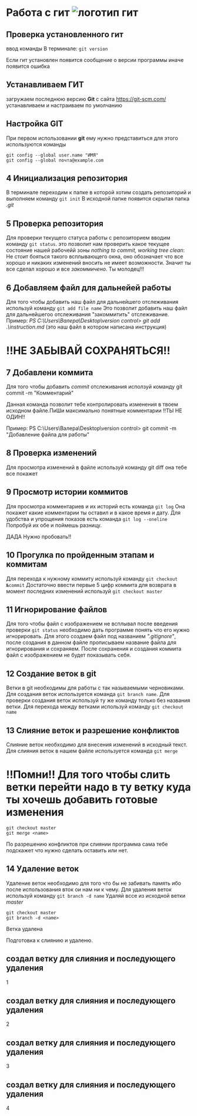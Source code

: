 # Работа с гит ![логотип гит](logo@2x.png)
## Проверка установленного гит
ввод команды В терминале: `git version`

Если гит установлен появится сообщение о версии программы иначе появится ошибка
## Устанавливаем ГИТ
загружаем последнюю версию **Git** с сайта https://git-scm.com/
устанавливаем и настраиваем по умолчанию

## Настройка GIT
При первом использовании **git** ему нужно представиться
для этого используются команды 
```
git config --global user.name "ИМЯ"
git config --global почта@example.com
```
## 4 Инициализация репозитория
В терминале переходим к папке в которой хотим создать репозиторий и выполняем команду `git init`
В исходной папке появится скрытая папка *.git*
## 5 Проверка репозитория 
Для проверки текущего статуса работы с репозиторием вводим команду `git status`.
это позволит нам проверить какое текущее состояние нашей рабочейй зоны
*nothing to commit, working tree clean*: Не стоит бояться такого всплывающего окна, оно обозначает что все хорошо и никаких изменений вносить не имеет возможности. Значит ты все сделал хорошо и все *закоммичено*. Ты молодец!!!
## 6 Добавляем файл для дальнейей работы
Для того чтобы добавить наш файл для дальнейшего отслеживания используй команду `git add file name`
Это позволит добавить наш файл для дальнейшегоо отслеживания  "закоммитить" отслеживание.
Пример: *PS C:\Users\Валера\Desktop\version control> git add .\instruction.md* (это наш файл в котором написана инструкция)
# !!НЕ ЗАБЫВАЙ СОХРАНЯТЬСЯ!!
## 7 Добавлени коммита
Для того чтобы добавить *commit* отслеживания исползуй команду git commit -m "Комментарий"

Данная команда позволит тебе контролировать изменения в твоем исходном файле.ПиШи максимально понятные комментарии !!ТЫ НЕ ОДИН!!

Пример: PS C:\Users\Валера\Desktop\version control> git commit -m "Добавление файла для работы"
## 8 Проверка изменений
Для просмотра изменений в файле используй команду git diff она тебе все покажет
## 9 Просмотр истории коммитов
Для просмотра комментариев и их историй есть команда `git log`
Она покажет какие комментарии ты оставил и в какое время и дату.
Для удобства и упрощения показов есть команда `git log --oneline`
Попробуй их обе и поймешь разницу.

ДАДА Нужно пробовать!!
## 10 Прогулка по пройденным этапам и коммитам
Для перехода к нужному коммиту используй команду `git checkout №commit`
Достаточно ввести первые 5 цифр коммита
для возврата в момент последних изменений используй
`git checkout master`
## 11 Игнорирование файлов
Для того чтобы файл с изображением не всплывал после введения проверки `git status` необходимо дать программе понять что его нужно игнорировать.
Для этого создаем файл под названием *".gitignore"*,
после создания в данном файле прописываем название файла для игнорирования и сохраняем. После сохранения и создания коммита файл с изображением не будет показывать себя.
## 12 Cоздание веток в git 
Ветки в git необходимы для работы с так называемыми черновиками.
Для создания веток используется команда `git branch name`.
Для проверки создания веток используй ту же команду только без названия ветки.
Для перехода между ветками используй команду `git checkout name`
## 13 Слияние веток и разрешение конфликтов 
Слияние веток необходимо для внесения изменений в исходный текст.
Для слияния веток в нашем файле используется команда `git merge`

# !!Помни!! Для того чтобы слить ветки перейти надо в ту ветку куда ты хочешь добавить готовые изменения
```
git checkout master
git merge <name>
```
По разрешению конфликтов при слиянии программа сама тебе подскажет что нужно сделать оставить или нет.

## 14 Удаление веток
Удаление веток необходимо для того что бы не забивать память ибо после использования вток ои нам ни к чему.
Для удаления веток используй команду `git branch -d name`
Удаляй вссе из исходной ветки *master*
```
git checkout master
git branch -d <name>

```
Ветка удалена

Подготовка к слиянию и удаленю.
## создал ветку для слияния и последующего удаления
1 
## создал ветку для слияния и последующего удаления
2
## создал ветку для слияния и последующего удаления
3
## создал ветку для слияния и последующего удаления
4
